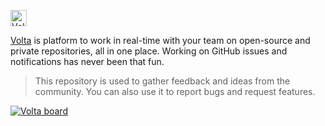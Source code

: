 <a href="https://volta.net"><img height="26" alt="Volta logo" src="https://user-images.githubusercontent.com/904724/189920810-72b12f0f-92af-47e9-a104-e7ab4ddd7f31.png"></a>

[Volta](https://volta.net) is platform to work in real-time with your team on open-source and private repositories, all in one place. Working on GitHub issues and notifications has never been that fun.

> This repository is used to gather feedback and ideas from the community. You can also use it to report bugs and request features.

<a href="https://volta.net/volta-net/feedback?utm_source=readme_volta_feedback"><img src="https://user-images.githubusercontent.com/904724/209143798-32345f6c-3cf8-4e06-9659-f4ace4a6acde.svg" alt="Volta board"></a>
